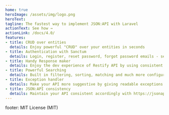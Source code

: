 ```yaml
---
home: true
heroImage: /assets/img/logo.png
heroText: 
tagline: The fastest way to implement JSON:API with Laravel
actionText: See how →
actionLink: /docs/4.0/
features:
- title: CRUD over entities
  details: Enjoy powerful "CRUD" over your entities in seconds
- title: Authentication with Sanctum
  details: Login, register, reset password, forgot password emails - served for you
- title: Handy Response maker
  details: Enjoy the dev experience of Restify API by using consistent response helpers
- title: Powerful Searching
  details: Built in filtering, sorting, matching and much more configurable features
- title: Exception handler
  details: Make your API more suggestive by giving readable exceptions
- title: JSON:API consistency
  details: Maintain your API consistent accordingly with https://jsonapi.org
---
```


footer: MIT License (MIT)
